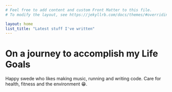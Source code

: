 ```yaml
---
# Feel free to add content and custom Front Matter to this file.
# To modify the layout, see https://jekyllrb.com/docs/themes/#overriding-theme-defaults

layout: home
list_title: "Latest stuff I've written"
---
```

# On a journey to accomplish my Life Goals

Happy swede who likes making music, running and writing code. Care for health, fitness and the environment 😁.